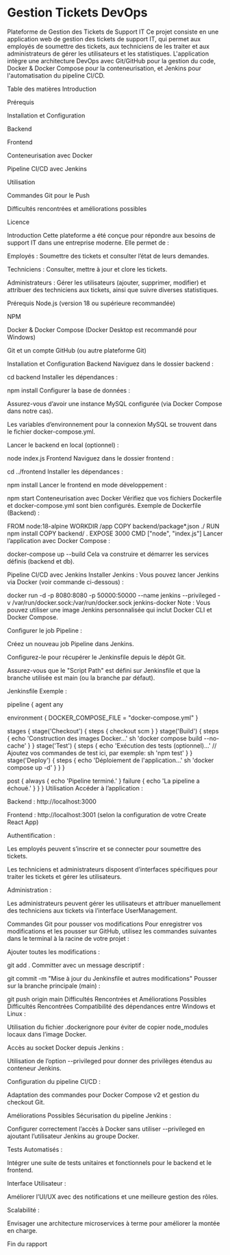# Gestion Tickets DevOps

Plateforme de Gestion des Tickets de Support IT
Ce projet consiste en une application web de gestion des tickets de support IT, qui permet aux employés de soumettre des tickets, aux techniciens de les traiter et aux administrateurs de gérer les utilisateurs et les statistiques. L'application intègre une architecture DevOps avec Git/GitHub pour la gestion du code, Docker & Docker Compose pour la conteneurisation, et Jenkins pour l'automatisation du pipeline CI/CD.

Table des matières
Introduction

Prérequis

Installation et Configuration

Backend

Frontend

Conteneurisation avec Docker

Pipeline CI/CD avec Jenkins

Utilisation

Commandes Git pour le Push

Difficultés rencontrées et améliorations possibles

Licence

Introduction
Cette plateforme a été conçue pour répondre aux besoins de support IT dans une entreprise moderne. Elle permet de :

Employés : Soumettre des tickets et consulter l’état de leurs demandes.

Techniciens : Consulter, mettre à jour et clore les tickets.

Administrateurs : Gérer les utilisateurs (ajouter, supprimer, modifier) et attribuer des techniciens aux tickets, ainsi que suivre diverses statistiques.

Prérequis
Node.js (version 18 ou supérieure recommandée)

NPM

Docker & Docker Compose (Docker Desktop est recommandé pour Windows)

Git et un compte GitHub (ou autre plateforme Git)

Installation et Configuration
Backend
Naviguez dans le dossier backend :


cd backend
Installer les dépendances :


npm install
Configurer la base de données :

Assurez-vous d’avoir une instance MySQL configurée (via Docker Compose dans notre cas).

Les variables d’environnement pour la connexion MySQL se trouvent dans le fichier docker-compose.yml.

Lancer le backend en local (optionnel) :


node index.js
Frontend
Naviguez dans le dossier frontend :


cd ../frontend
Installer les dépendances :


npm install
Lancer le frontend en mode développement :


npm start
Conteneurisation avec Docker
Vérifiez que vos fichiers Dockerfile et docker-compose.yml sont bien configurés.
Exemple de Dockerfile (Backend) :


FROM node:18-alpine
WORKDIR /app
COPY backend/package*.json ./
RUN npm install
COPY backend/ .
EXPOSE 3000
CMD ["node", "index.js"]
Lancer l’application avec Docker Compose :


docker-compose up --build
Cela va construire et démarrer les services définis (backend et db).

Pipeline CI/CD avec Jenkins
Installer Jenkins :
Vous pouvez lancer Jenkins via Docker (voir commande ci-dessous) :


docker run -d -p 8080:8080 -p 50000:50000 --name jenkins --privileged -v /var/run/docker.sock:/var/run/docker.sock jenkins-docker
Note : Vous pouvez utiliser une image Jenkins personnalisée qui inclut Docker CLI et Docker Compose.

Configurer le job Pipeline :

Créez un nouveau job Pipeline dans Jenkins.

Configurez-le pour récupérer le Jenkinsfile depuis le dépôt Git.

Assurez-vous que le "Script Path" est défini sur Jenkinsfile et que la branche utilisée est main (ou la branche par défaut).

Jenkinsfile Exemple :


pipeline {
  agent any

  environment {
    DOCKER_COMPOSE_FILE = "docker-compose.yml"
  }

  stages {
    stage('Checkout') {
      steps {
        checkout scm
      }
    }
    stage('Build') {
      steps {
        echo 'Construction des images Docker...'
        sh 'docker compose build --no-cache'
      }
    }
    stage('Test') {
      steps {
        echo 'Exécution des tests (optionnel)...'
        // Ajoutez vos commandes de test ici, par exemple: sh 'npm test'
      }
    }
    stage('Deploy') {
      steps {
        echo 'Déploiement de l\'application...'
        sh 'docker compose up -d'
      }
    }
  }

  post {
    always {
      echo 'Pipeline terminé.'
    }
    failure {
      echo 'La pipeline a échoué.'
    }
  }
}
Utilisation
Accéder à l’application :

Backend : http://localhost:3000

Frontend : http://localhost:3001 (selon la configuration de votre Create React App)

Authentification :

Les employés peuvent s’inscrire et se connecter pour soumettre des tickets.

Les techniciens et administrateurs disposent d’interfaces spécifiques pour traiter les tickets et gérer les utilisateurs.

Administration :

Les administrateurs peuvent gérer les utilisateurs et attribuer manuellement des techniciens aux tickets via l’interface UserManagement.

Commandes Git pour pousser vos modifications
Pour enregistrer vos modifications et les pousser sur GitHub, utilisez les commandes suivantes dans le terminal à la racine de votre projet :

Ajouter toutes les modifications :


git add .
Committer avec un message descriptif :


git commit -m "Mise à jour du Jenkinsfile et autres modifications"
Pousser sur la branche principale (main) :


git push origin main
Difficultés Rencontrées et Améliorations Possibles
Difficultés Rencontrées
Compatibilité des dépendances entre Windows et Linux :

Utilisation du fichier .dockerignore pour éviter de copier node_modules locaux dans l’image Docker.

Accès au socket Docker depuis Jenkins :

Utilisation de l’option --privileged pour donner des privilèges étendus au conteneur Jenkins.

Configuration du pipeline CI/CD :

Adaptation des commandes pour Docker Compose v2 et gestion du checkout Git.

Améliorations Possibles
Sécurisation du pipeline Jenkins :

Configurer correctement l’accès à Docker sans utiliser --privileged en ajoutant l’utilisateur Jenkins au groupe Docker.

Tests Automatisés :

Intégrer une suite de tests unitaires et fonctionnels pour le backend et le frontend.

Interface Utilisateur :

Améliorer l’UI/UX avec des notifications et une meilleure gestion des rôles.

Scalabilité :

Envisager une architecture microservices à terme pour améliorer la montée en charge.


Fin du rapport
